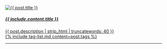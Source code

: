 
<div class="drop-shadow lifted p-2">
    <a class="title-link" href="{{ post.url }}">
        <div class="container">
            <div class="row align-items-center">
                <div class="col-md-2">
                    <img class="img-fluid mt-3" src="{{ post.image }}" alt="{{ post.title }}"/>
                </div>
                <div class="col-md-10">
                    <h5 class="h5">{{ include.content.title }}</h5>
                    <div>{{ post.description | strip_html | truncatewords: 40 }}</div>
                    {% include tag-list.md content=post.tags %}
                </div>
            </div>
        </div>
    </a>
</div>
<hr/>
